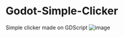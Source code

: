 # Godot-Simple-Clicker
Simple clicker made on GDScript
![image](https://user-images.githubusercontent.com/61506276/189463257-069c729e-e169-4776-a7df-bf4b07892dc4.png)

